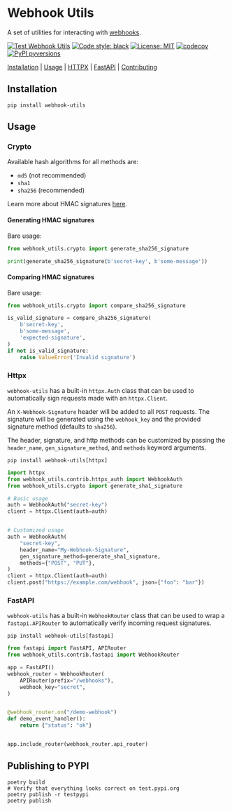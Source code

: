 # Webhook Utils

A set of utilities for interacting with [webhooks](https://webhooks.dev).

[![Test Webhook Utils](https://github.com/tizz98/webhook-utils/actions/workflows/main.yaml/badge.svg?branch=main)](https://github.com/tizz98/webhook-utils/actions/workflows/main.yaml)
[![Code style: black](https://img.shields.io/badge/code%20style-black-000000.svg)](https://github.com/psf/black)
[![License: MIT](https://img.shields.io/badge/license-MIT-blue)](https://github.com/tizz98/py-paas/tree/main/LICENSE)
[![codecov](https://codecov.io/gh/tizz98/webhook-utils/branch/main/graph/badge.svg?token=HYT07K0ZHQ)](https://codecov.io/gh/tizz98/webhook-utils)
[![PyPI pyversions](https://img.shields.io/pypi/pyversions/webhook-utils.svg)](https://pypi.python.org/pypi/webhook-utils/)

[Installation](#installation) | [Usage](#usage) | [HTTPX](#httpx) | [FastAPI](#fastapi) | [Contributing](CONTRIBUTING.md)

## Installation

```shell
pip install webhook-utils
```

## Usage

### Crypto

Available hash algorithms for all methods are:
- `md5` (not recommended)
- `sha1`
- `sha256` (recommended)

Learn more about HMAC signatures [here](https://webhooks.dev/docs/auth/#hmac).

#### Generating HMAC signatures

Bare usage:
```python
from webhook_utils.crypto import generate_sha256_signature

print(generate_sha256_signature(b'secret-key', b'some-message'))
```

#### Comparing HMAC signatures

Bare usage:
```python
from webhook_utils.crypto import compare_sha256_signature

is_valid_signature = compare_sha256_signature(
    b'secret-key',
    b'some-message',
    'expected-signature',
)
if not is_valid_signature:
    raise ValueError('Invalid signature')
```

### Httpx

`webhook-utils` has a built-in `httpx.Auth` class that can be used to
automatically sign requests made with an `httpx.Client`.

An `X-Webhook-Signature` header will be added to all `POST` requests.
The signature will be generated using the `webhook_key` and the
provided signature method (defaults to `sha256`).

The header, signature, and http methods can be customized by passing
the `header_name`, `gen_signature_method`, and `methods` keyword arguments.

```shell
pip install webhook-utils[httpx]
```

```python
import httpx
from webhook_utils.contrib.httpx_auth import WebhookAuth
from webhook_utils.crypto import generate_sha1_signature

# Basic usage
auth = WebhookAuth("secret-key")
client = httpx.Client(auth=auth)


# Customized usage
auth = WebhookAuth(
    "secret-key",
    header_name="My-Webhook-Signature",
    gen_signature_method=generate_sha1_signature,
    methods={"POST", "PUT"},
)
client = httpx.Client(auth=auth)
client.post("https://example.com/webhook", json={"foo": "bar"})
```

### FastAPI

`webhook-utils` has a built-in `WebhookRouter` class that can be used to
wrap a `fastapi.APIRouter` to automatically verify incoming request signatures.

```shell
pip install webhook-utils[fastapi]
```

```python
from fastapi import FastAPI, APIRouter
from webhook_utils.contrib.fastapi import WebhookRouter

app = FastAPI()
webhook_router = WebhookRouter(
    APIRouter(prefix="/webhooks"),
    webhook_key="secret",
)


@webhook_router.on("/demo-webhook")
def demo_event_handler():
    return {"status": "ok"}


app.include_router(webhook_router.api_router)
```

## Publishing to PYPI

```shell
poetry build
# Verify that everything looks correct on test.pypi.org
poetry publish -r testpypi
poetry publish
```
